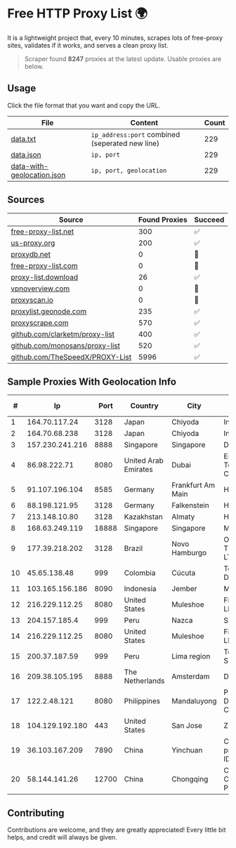 
# Free HTTP Proxy List 🌍

It is a lightweight project that, every 10 minutes, scrapes lots of free-proxy sites, validates if it works, and serves a clean proxy list.


> Scraper found **8247** proxies at the latest update. Usable proxies are below.

## Usage

Click the file format that you want and copy the URL.


|File|Content|Count|
|----|-------|-----|
|[data.txt](https://raw.githubusercontent.com/themiralay/Proxy-List-World/master/data.txt)|`ip_address:port` combined (seperated new line)|229|
|[data.json](https://raw.githubusercontent.com/themiralay/Proxy-List-World/master/data.json)|`ip, port`|229|
|[data-with-geolocation.json](https://raw.githubusercontent.com/themiralay/Proxy-List-World/master/data-with-geolocation.json)|`ip, port, geolocation`|229|

## Sources

|Source|Found Proxies|Succeed|
|------|-------------|-------|
|[free-proxy-list.net](https://free-proxy-list.net)|300|✅|
|[us-proxy.org](https://www.us-proxy.org)|200|✅|
|[proxydb.net](http://proxydb.net)|0|🚫|
|[free-proxy-list.com](https://free-proxy-list.com/?page=&port=&type%5B%5D=http&type%5B%5D=https&up_time=0&search=Search)|0|🚫|
|[proxy-list.download](https://www.proxy-list.download/HTTP)|26|✅|
|[vpnoverview.com](https://vpnoverview.com/privacy/anonymous-browsing/free-proxy-servers)|0|🚫|
|[proxyscan.io](https://www.proxyscan.io)|0|🚫|
|[proxylist.geonode.com](https://proxylist.geonode.com/api/proxy-list?limit=300&page=1&sort_by=lastChecked&sort_type=desc&protocols=http,https)|235|✅|
|[proxyscrape.com](https://api.proxyscrape.com/v2/?request=displayproxies&protocol=http&timeout=10000&country=all&ssl=all&anonymity=all)|570|✅|
|[github.com/clarketm/proxy-list](https://raw.githubusercontent.com/clarketm/proxy-list/master/proxy-list-raw.txt)|400|✅|
|[github.com/monosans/proxy-list](https://raw.githubusercontent.com/monosans/proxy-list/main/proxies/http.txt)|520|✅|
|[github.com/TheSpeedX/PROXY-List](https://raw.githubusercontent.com/TheSpeedX/PROXY-List/master/http.txt)|5996|✅|


## Sample Proxies With Geolocation Info

|#|Ip|Port|Country|City|Internet Service Provider|
|-|--|----|-------|----|-------------------------|
|1|164.70.117.24|3128|Japan|Chiyoda|InfoSphere|
|2|164.70.68.238|3128|Japan|Chiyoda|InfoSphere|
|3|157.230.241.216|8888|Singapore|Singapore|DigitalOcean, LLC|
|4|86.98.222.71|8080|United Arab Emirates|Dubai|Emirates Telecommunications Corporation|
|5|91.107.196.104|8585|Germany|Frankfurt Am Main|Hetzner Online AG|
|6|88.198.121.95|3128|Germany|Falkenstein|Hetzner Online GmbH|
|7|213.148.10.80|3128|Kazakhstan|Almaty|Haicom Limited|
|8|168.63.249.119|18888|Singapore|Singapore|Microsoft Corporation|
|9|177.39.218.202|3128|Brazil|Novo Hamburgo|ONE TELECOM TELECOMUNICACOES LTDA|
|10|45.65.138.48|999|Colombia|Cúcuta|Telecomunicaciones Del Catatumbo S.A.S|
|11|103.165.156.186|8090|Indonesia|Jember|MEGADATA-ISP|
|12|216.229.112.25|8080|United States|Muleshoe|Five Area Systems, LLC|
|13|204.157.185.4|999|Peru|Nazca|Signal Peru S.A.C|
|14|216.229.112.25|8080|United States|Muleshoe|Five Area Systems, LLC|
|15|200.37.187.59|999|Peru|Lima region|Telefonica del Peru S.A.A.|
|16|209.38.105.195|8888|The Netherlands|Amsterdam|DigitalOcean, LLC|
|17|122.2.48.121|8080|Philippines|Mandaluyong|Philippine Long Distance Telephone Co.|
|18|104.129.192.180|443|United States|San Jose|ZSCALER, INC.|
|19|36.103.167.209|7890|China|Yinchuan|CHINANET NINGXIA province ZHONGWEI IDC network|
|20|58.144.141.26|12700|China|Chongqing|CNC Group CHINA169 Chongqing Province Network|



## Contributing

Contributions are welcome, and they are greatly appreciated! Every
little bit helps, and credit will always be given.

